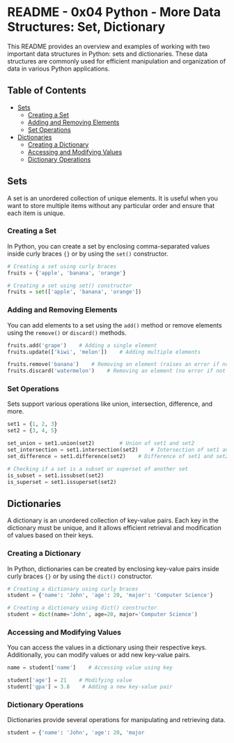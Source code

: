 # README - 0x04 Python - More Data Structures: Set, Dictionary

This README provides an overview and examples of working with two important data structures in Python: sets and dictionaries. These data structures are commonly used for efficient manipulation and organization of data in various Python applications.

## Table of Contents

- [Sets](#sets)
  - [Creating a Set](#creating-a-set)
  - [Adding and Removing Elements](#adding-and-removing-elements)
  - [Set Operations](#set-operations)
- [Dictionaries](#dictionaries)
  - [Creating a Dictionary](#creating-a-dictionary)
  - [Accessing and Modifying Values](#accessing-and-modifying-values)
  - [Dictionary Operations](#dictionary-operations)

## Sets

A set is an unordered collection of unique elements. It is useful when you want to store multiple items without any particular order and ensure that each item is unique.

### Creating a Set

In Python, you can create a set by enclosing comma-separated values inside curly braces `{}` or by using the `set()` constructor.

```python
# Creating a set using curly braces
fruits = {'apple', 'banana', 'orange'}

# Creating a set using set() constructor
fruits = set(['apple', 'banana', 'orange'])
```

### Adding and Removing Elements

You can add elements to a set using the `add()` method or remove elements using the `remove()` or `discard()` methods.

```python
fruits.add('grape')    # Adding a single element
fruits.update(['kiwi', 'melon'])    # Adding multiple elements

fruits.remove('banana')    # Removing an element (raises an error if not found)
fruits.discard('watermelon')    # Removing an element (no error if not found)
```

### Set Operations

Sets support various operations like union, intersection, difference, and more.

```python
set1 = {1, 2, 3}
set2 = {3, 4, 5}

set_union = set1.union(set2)        # Union of set1 and set2
set_intersection = set1.intersection(set2)    # Intersection of set1 and set2
set_difference = set1.difference(set2)    # Difference of set1 and set2

# Checking if a set is a subset or superset of another set
is_subset = set1.issubset(set2)
is_superset = set1.issuperset(set2)
```

## Dictionaries

A dictionary is an unordered collection of key-value pairs. Each key in the dictionary must be unique, and it allows efficient retrieval and modification of values based on their keys.

### Creating a Dictionary

In Python, dictionaries can be created by enclosing key-value pairs inside curly braces `{}` or by using the `dict()` constructor.

```python
# Creating a dictionary using curly braces
student = {'name': 'John', 'age': 20, 'major': 'Computer Science'}

# Creating a dictionary using dict() constructor
student = dict(name='John', age=20, major='Computer Science')
```

### Accessing and Modifying Values

You can access the values in a dictionary using their respective keys. Additionally, you can modify values or add new key-value pairs.

```python
name = student['name']    # Accessing value using key

student['age'] = 21    # Modifying value
student['gpa'] = 3.8    # Adding a new key-value pair
```

### Dictionary Operations

Dictionaries provide several operations for manipulating and retrieving data.

```python
student = {'name': 'John', 'age': 20, 'major
